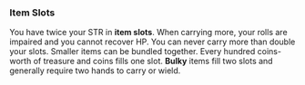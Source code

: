 ### Item Slots

You have twice your STR in **item slots**. When carrying more, your rolls are impaired and you cannot recover HP. You can never carry more than double your slots. Smaller items can be bundled together. Every hundred coins-worth of treasure and coins fills one slot. **Bulky** items fill two slots and generally require two hands to carry or wield.